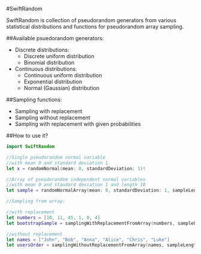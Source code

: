 #SwiftRandom

SwiftRandom is collection of pseudorandom generators from various statistical distributions and functions for pseudorandom array sampling.

##Available psuedorandom generators:

* Discrete distributions:
	* Discrete uniform distribution
	* Binomial distribution
* Continuous distributions:
	* Continuous uniform distribution
	* Exponential distribution
	* Normal (Gaussian) distribution

##Sampling functions:

* Sampling with replacement
* Sampling without replacement
* Sampling with replacement with given probabilities		 	

##How to use it?

```swift
import SwiftRandom

//Single pseudorandom normal variable
//with mean 0 and standard deviation 1
let x = randomNormal(mean: 0, standardDeviation: 1)!

//Array of pseudorandom independent normal variables 
//with mean 0 and standard deviation 1 and length 10
let sample = randomNormalArray(mean: 0, standardDeviation: 1, sampleLength: 10)!

//Sampling from array:

//with replacement
let numbers = [10, 11, 45, 1, 0, 4]
let bootstrapSample = samplingWithReplacementFromArray(numbers, sampleLength: 10)!

//without replacement
let names = ["John", "Bob", "Anna", "Alice", "Chris", "Luke"]
let usersOrder = samplingWithoutReplacementFromArray(names, sampleLength: 4)!
```

